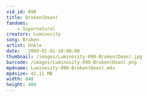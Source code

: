 ```yaml
---
vid_id: 090
title: Broken(Dean)
fandoms:
    - Supernatural
creators: Luminosity
song: Broken
artist: Unkle
date:   2009-01-01 10:00:00
thumbnail: /images/Luminosity-090-Broken(Dean).jpg
barcode: /images/Luminosity-090-Broken(Dean).png
mp4name: Luminosity-090-Broken(Dean).m4v
mp4size: 42.11 MB
width: 848
height: 480
---
```



